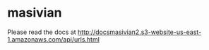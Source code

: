 # masivian
Please read the docs at http://docsmasivian2.s3-website-us-east-1.amazonaws.com/api/urls.html
